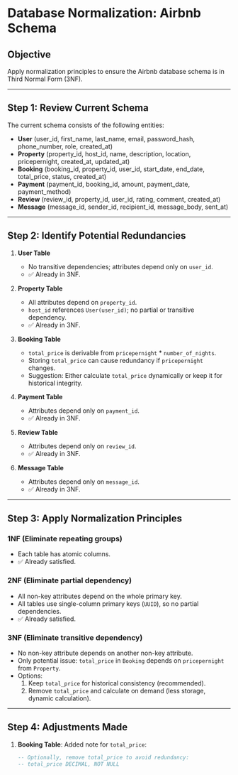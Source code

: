 # Database Normalization: Airbnb Schema

## Objective
Apply normalization principles to ensure the Airbnb database schema is in Third Normal Form (3NF).

---

## Step 1: Review Current Schema

The current schema consists of the following entities:

- **User** (user_id, first_name, last_name, email, password_hash, phone_number, role, created_at)
- **Property** (property_id, host_id, name, description, location, pricepernight, created_at, updated_at)
- **Booking** (booking_id, property_id, user_id, start_date, end_date, total_price, status, created_at)
- **Payment** (payment_id, booking_id, amount, payment_date, payment_method)
- **Review** (review_id, property_id, user_id, rating, comment, created_at)
- **Message** (message_id, sender_id, recipient_id, message_body, sent_at)

---

## Step 2: Identify Potential Redundancies

1. **User Table**  
   - No transitive dependencies; attributes depend only on `user_id`.
   - ✅ Already in 3NF.

2. **Property Table**  
   - All attributes depend on `property_id`.
   - `host_id` references `User(user_id)`; no partial or transitive dependency.
   - ✅ Already in 3NF.

3. **Booking Table**  
   - `total_price` is derivable from `pricepernight` * `number_of_nights`.
   - Storing `total_price` can cause redundancy if `pricepernight` changes.  
   - Suggestion: Either calculate `total_price` dynamically or keep it for historical integrity.  

4. **Payment Table**  
   - Attributes depend only on `payment_id`.  
   - ✅ Already in 3NF.

5. **Review Table**  
   - Attributes depend only on `review_id`.  
   - ✅ Already in 3NF.

6. **Message Table**  
   - Attributes depend only on `message_id`.  
   - ✅ Already in 3NF.

---

## Step 3: Apply Normalization Principles

### 1NF (Eliminate repeating groups)
- Each table has atomic columns.
- ✅ Already satisfied.

### 2NF (Eliminate partial dependency)
- All non-key attributes depend on the whole primary key.
- All tables use single-column primary keys (`UUID`), so no partial dependencies.
- ✅ Already satisfied.

### 3NF (Eliminate transitive dependency)
- No non-key attribute depends on another non-key attribute.
- Only potential issue: `total_price` in `Booking` depends on `pricepernight` from `Property`.
- Options:
  1. Keep `total_price` for historical consistency (recommended).
  2. Remove `total_price` and calculate on demand (less storage, dynamic calculation).

---

## Step 4: Adjustments Made

1. **Booking Table**: Added note for `total_price`:
   ```sql
   -- Optionally, remove total_price to avoid redundancy:
   -- total_price DECIMAL, NOT NULL

